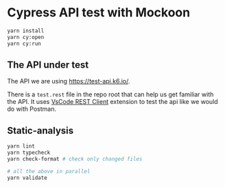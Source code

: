 # Cypress API test with Mockoon

```bash
yarn install
yarn cy:open
yarn cy:run
```

## The API under test

The API we are using https://test-api.k6.io/.

There is a `test.rest` file in the repo root that can help us get familiar with the API. It uses [VsCode REST Client](https://marketplace.visualstudio.com/items?itemName=humao.rest-client) extension to test the api like we would do with Postman.

## Static-analysis

```bash
yarn lint
yarn typecheck
yarn check-format # check only changed files

# all the above in parallel
yarn validate
```
